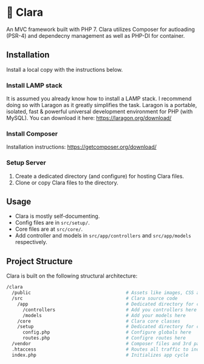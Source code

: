 # 💠 Clara
An MVC framework built with PHP 7.
Clara utilizes Composer for autloading (PSR-4) and dependecny management as well as PHP-DI for container.

## Installation
Install a local copy with the instructions below.

### Install LAMP stack
It is assumed you already know how to install a LAMP stack. I recommend doing so with Laragon as it greatly simplifies the task.
Laragon is a portable, isolated, fast & powerful universal development environment for PHP (with MySQL).
You can download it here: https://laragon.org/download/

### Install Composer
Installation instructions: https://getcomposer.org/download/

### Setup Server
1. Create a dedicated directory (and configure) for hosting Clara files. 
2. Clone or copy Clara files to the directory.

## Usage
* Clara is mostly self-documenting.
* Config files are in ```src/setup/```.
* Core files are at ```src/core/```.
* Add controller and models in ```src/app/controllers``` and ```src/app/models``` respectively.

## Project Structure
Clara is built on the following structural architecture:
```bash
/clara
  /public                                   # Assets like images, CSS and JS files here
  /src                                      # Clara source code
    /app                                    # Dedicated directory for controllers and models
      /controllers                          # Add you controllers here
      /models                               # Add your models here
    /core                                   # Clara core classes
    /setup                                  # Dedicated directory for configuration
      config.php                            # Configure globals here
      routes.php                            # Configre routes here
  /vendor                                   # Composer files and 3rd party packages
  .htaccess                                 # Routes all traffic to index.php
  index.php                                 # Initializes app cycle
```
